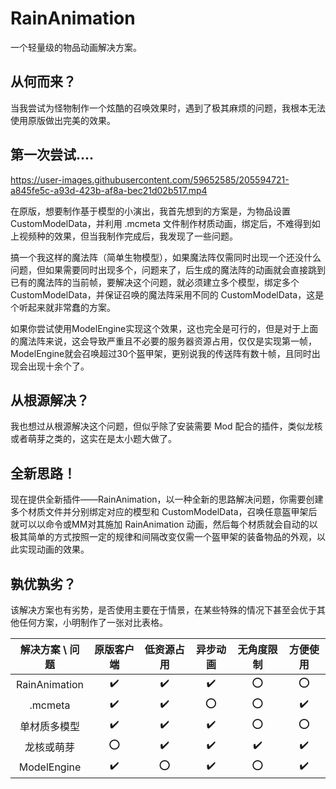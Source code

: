 # RainAnimation
一个轻量级的物品动画解决方案。

## 从何而来？

当我尝试为怪物制作一个炫酷的召唤效果时，遇到了极其麻烦的问题，我根本无法使用原版做出完美的效果。

## 第一次尝试....

https://user-images.githubusercontent.com/59652585/205594721-a845fe5c-a93d-423b-af8a-bec21d02b517.mp4

在原版，想要制作基于模型的小演出，我首先想到的方案是，为物品设置 CustomModelData，并利用 .mcmeta 文件制作材质动画，绑定后，不难得到如上视频种的效果，但当我制作完成后，我发现了一些问题。

搞一个我这样的魔法阵（简单生物模型），如果魔法阵仅需同时出现一个还没什么问题，但如果需要同时出现多个，问题来了，后生成的魔法阵的动画就会直接跳到已有的魔法阵的当前帧，要解决这个问题，就必须建立多个模型，绑定多个CustomModelData，并保证召唤的魔法阵采用不同的 CustomModelData，这是个听起来就非常蠢的方案。

如果你尝试使用ModelEngine实现这个效果，这也完全是可行的，但是对于上面的魔法阵来说，这会导致严重且不必要的服务器资源占用，仅仅是实现第一帧，ModelEngine就会召唤超过30个盔甲架，更别说我的传送阵有数十帧，且同时出现会出现十余个了。

## 从根源解决？

我也想过从根源解决这个问题，但似乎除了安装需要 Mod 配合的插件，类似龙核或者萌芽之类的，这实在是太小题大做了。

## 全新思路！

现在提供全新插件——RainAnimation，以一种全新的思路解决问题，你需要创建多个材质文件并分别绑定对应的模型和 CustomModelData，召唤任意盔甲架后就可以以命令或MM对其施加 RainAnimation 动画，然后每个材质就会自动的以极其简单的方式按照一定的规律和间隔改变仅需一个盔甲架的装备物品的外观，以此实现动画的效果。

## 孰优孰劣？

该解决方案也有劣势，是否使用主要在于情景，在某些特殊的情况下甚至会优于其他任何方案，小明制作了一张对比表格。

| 解决方案 \ 问题 | 原版客户端 | 低资源占用 | 异步动画 | 无角度限制 | 方便使用 |
| :-------------: | :--------: | :--------: | :--------: | :--------: | :------: |
|  RainAnimation  |     ✔️      |     ✔️      | ✔️        |     ⭕      |    ⭕     |
|     .mcmeta     |     ✔️      |     ✔️      | ⭕        |     ⭕      |    ✔️     |
|  单材质多模型   |     ✔️      |     ✔️      | ✔️        |     ⭕      |    ⭕     |
|   龙核或萌芽    |     ⭕      |     ✔️      | ✔️        |     ✔️      |    ✔️     |
|   ModelEngine   |     ✔️      |     ⭕      | ✔️        |     ⭕      |    ✔️     |




